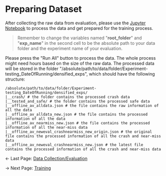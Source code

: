 # Preparing Dataset
After collecting the raw data from evaluation, please use the [Jupyter Notebook](../data_processing/processing_evaluation_data.ipynb) to process the data and get prepared for the training process. 

> Remember to change the variables named "**root_folder**" and "**exp_name**" in the second cell to be the absolute path to your data folder and the experiment name of your evaluation.

Please press the "Run All" button to process the data. The whole process might need hours based on the size of the raw data. The processed data will be stored in the folder "/absolute/path/to/data/folder/Experiment-testing_DateOfRunning/densified_exps", which should have the following structure: 
```
/absolute/path/to/data/folder/Experiment-testing_DateOfRunning/densified_exps/
|__crash/ # the folder contains the processed crash data
|__tested_and_safe/ # the folder contains the processed safe data
|__offline_av_alldata.json # the file contains the raw information of all the data
|__offline_av_alldata_new.json # the file contains the processed information of all the data
|__offline_av_nearmiss_new.json # the file contains the processed information of all the near-miss data
|__offline_av_neweval_crashnearmiss_new_origin.json # the original file contains the processed information of all the crash and near-miss data
|__offline_av_neweval_crashnearmiss_new.json # the latest file contains the processed information of all the crash and near-miss data
``` 

<- Last Page: [Data Collection/Evaluation](data_collection_evaluation.md)

-> Next Page: [Training](training.md)